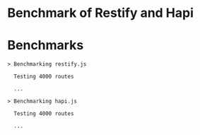 Benchmark of Restify and Hapi
=============================

# Benchmarks

```
> Benchmarking restify.js

  Testing 4000 routes

  ...

> Benchmarking hapi.js

  Testing 4000 routes

  ...

```
